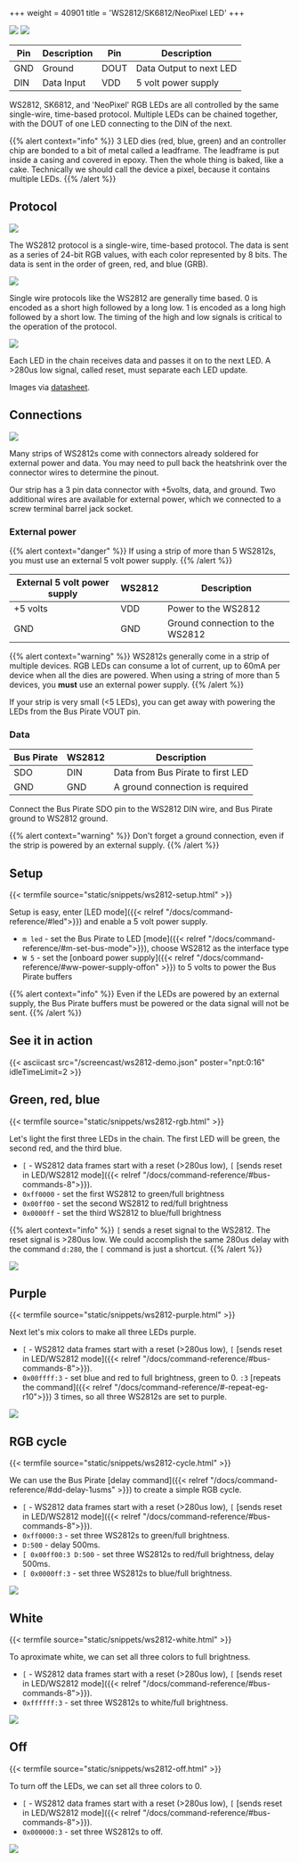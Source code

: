 +++
weight = 40901
title = 'WS2812/SK6812/NeoPixel LED'
+++  

![](/images/docs/fw/sk6812-mini-e-400.png) ![](/images/docs/fw/led-die.jpg) 

|Pin|Description|Pin|Description|
|-|-|-|-|
|GND| Ground|DOUT| Data Output to next LED|
|DIN| Data Input|VDD| 5 volt power supply|

WS2812, SK6812, and 'NeoPixel' RGB LEDs are all controlled by the same single-wire, time-based protocol. Multiple LEDs can be chained together, with the DOUT of one LED connecting to the DIN of the next.

{{% alert context="info" %}}
3 LED dies (red, blue, green) and an controller chip are bonded to a bit of metal called a leadframe. The leadframe is put inside a casing and covered in epoxy. Then the whole thing is baked, like a cake. Technically we should call the device a pixel, because it contains multiple LEDs.
{{% /alert %}}

## Protocol

![](/images/docs/demo/ws2812-grb.png)

The WS2812 protocol is a single-wire, time-based protocol. The data is sent as a series of 24-bit RGB values, with each color represented by 8 bits. The data is sent in the order of green, red, and blue (GRB). 

![](/images/docs/demo/ws2812-01.png)

Single wire protocols like the WS2812 are generally time based. 0 is encoded as a short high followed by a long low. 1 is encoded as a long high followed by a short low. The timing of the high and low signals is critical to the operation of the protocol.

![](/images/docs/demo/ws2812-frame.png)

Each LED in the chain receives data and passes it on to the next LED. A >280us low signal, called reset, must separate each LED update.

Images via [datasheet](https://www.mouser.com/pdfDocs/WS2812B-2020_V10_EN_181106150240761.pdf).

## Connections

![](/images/docs/demo/ws2812-connect.jpg)

Many strips of WS2812s come with connectors already soldered for external power and data. You may need to pull back the heatshrink over the connector wires to determine the pinout. 

Our strip has a 3 pin data connector with +5volts, data, and ground. Two additional wires are available for external power, which we connected to a screw terminal barrel jack socket. 

### External power

{{% alert context="danger" %}}
If using a strip of more than 5 WS2812s, you must use an external 5 volt power supply. 
{{% /alert %}}

|External 5 volt power supply|WS2812|Description|
|---|---|-|
|+5 volts|VDD|Power to the WS2812|
|GND|GND|Ground connection to the WS2812|

{{% alert context="warning" %}}
WS2812s generally come in a strip of multiple devices. RGB LEDs can consume a lot of current, up to 60mA per device when all the dies are powered. When using a string of more than 5 devices, you **must** use an external power supply. 
{{% /alert %}}

If your strip is very small (<5 LEDs), you can get away with powering the LEDs from the Bus Pirate VOUT pin.

### Data

|Bus Pirate|WS2812|Description|
|---|---|-|
|SDO|DIN|Data from Bus Pirate to first LED|
|GND| GND|A ground connection is required|

Connect the Bus Pirate SDO pin to the WS2812 DIN wire, and Bus Pirate ground to WS2812 ground. 

{{% alert context="warning" %}}
Don't forget a ground connection, even if the strip is powered by an external supply. 
{{% /alert %}}

## Setup

{{< termfile source="static/snippets/ws2812-setup.html" >}}

Setup is easy, enter [LED mode]({{< relref "/docs/command-reference/#led">}}) and enable a 5 volt power supply.

- ```m led``` - set the Bus Pirate to LED [mode]({{< relref "/docs/command-reference/#m-set-bus-mode">}}), choose WS2812 as the interface type
- ```W 5``` - set the [onboard power supply]({{< relref "/docs/command-reference/#ww-power-supply-offon" >}}) to 5 volts to power the Bus Pirate buffers

{{% alert context="info" %}}
Even if the LEDs are powered by an external supply, the Bus Pirate buffers must be powered or the data signal will not be sent.
{{% /alert %}}

## See it in action

{{< asciicast src="/screencast/ws2812-demo.json" poster="npt:0:16"  idleTimeLimit=2 >}} 

## Green, red, blue

{{< termfile source="static/snippets/ws2812-rgb.html" >}}

Let's light the first three LEDs in the chain. The first LED will be green, the second red, and the third blue.

- ```[``` - WS2812 data frames start with a reset (>280us low), ```[``` [sends reset in LED/WS2812 mode]({{< relref "/docs/command-reference/#bus-commands-8">}}).
- ```0xff0000``` - set the first WS2812 to green/full brightness
- ```0x00ff00``` - set the second WS2812 to red/full brightness
- ```0x0000ff``` - set the third WS2812 to blue/full brightness

{{% alert context="info" %}}
```[``` sends a reset signal to the WS2812. The reset signal is >280us low. We could accomplish the same 280us delay with the command ```d:280```, the ```[``` command is just a shortcut. 
{{% /alert %}}

![](/images/docs/demo/ws2812-rgb.jpg)

## Purple

{{< termfile source="static/snippets/ws2812-purple.html" >}}

Next let's mix colors to make all three LEDs purple.
- ```[``` - WS2812 data frames start with a reset (>280us low), ```[``` [sends reset in LED/WS2812 mode]({{< relref "/docs/command-reference/#bus-commands-8">}}).
- ```0x00ffff:3``` - set blue and red to full brightness, green to 0. ```:3``` [repeats the command]({{< relref "/docs/command-reference/#-repeat-eg-r10">}}) 3 times, so all three WS2812s are set to purple.

![](/images/docs/demo/ws2812-purple.jpg)

## RGB cycle

{{< termfile source="static/snippets/ws2812-cycle.html" >}}

We can use the Bus Pirate [delay command]({{< relref "/docs/command-reference/#dd-delay-1usms" >}}) to create a simple RGB cycle. 
- ```[``` - WS2812 data frames start with a reset (>280us low), ```[``` [sends reset in LED/WS2812 mode]({{< relref "/docs/command-reference/#bus-commands-8">}}).
- ```0xff0000:3``` - set three WS2812s to green/full brightness.
- ```D:500``` - delay 500ms.
- ```[ 0x00ff00:3 D:500``` - set three WS2812s to red/full brightness, delay 500ms.
- ```[ 0x0000ff:3``` - set three WS2812s to blue/full brightness.
 
![](/images/docs/demo/ws2812-cycle.jpg) 

## White

{{< termfile source="static/snippets/ws2812-white.html" >}}

To aproximate white, we can set all three colors to full brightness.
- ```[``` - WS2812 data frames start with a reset (>280us low), ```[``` [sends reset in LED/WS2812 mode]({{< relref "/docs/command-reference/#bus-commands-8">}}).
- ```0xffffff:3``` - set three WS2812s to white/full brightness.

![](/images/docs/demo/ws2812-white.jpg)

## Off

{{< termfile source="static/snippets/ws2812-off.html" >}}

To turn off the LEDs, we can set all three colors to 0.
- ```[``` - WS2812 data frames start with a reset (>280us low), ```[``` [sends reset in LED/WS2812 mode]({{< relref "/docs/command-reference/#bus-commands-8">}}).
- ```0x000000:3``` - set three WS2812s to off.

![](/images/docs/demo/ws2812-off.jpg)